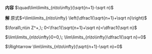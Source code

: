 **内容**
$\quad\lim\limits_{n\to\infty}(\sqrt{n+1}-\sqrt n)$

**解**
原式$=\lim\limits_{n\to\infty}
\left(\dfrac1{\sqrt{n+1}+\sqrt n}\right)$

$\forall\;n\in Z^+,\;
0<\frac1{\sqrt{n+1}+\sqrt n}<\dfrac1{\sqrt n}$

$\lim\limits_{n\to\infty}0=0,\;
\lim\limits_{n\to\infty}\dfrac1{\sqrt n}=0$

$\Rightarrow
\lim\limits_{n\to\infty}(\sqrt{n+1}-\sqrt n)=0$
